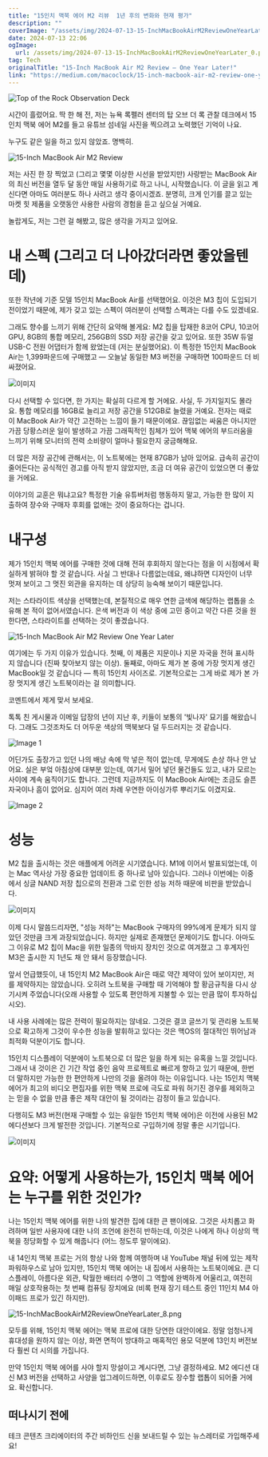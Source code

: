 ```yaml
---
title: "15인치 맥북 에어 M2 리뷰  1년 후의 변화와 현재 평가"
description: ""
coverImage: "/assets/img/2024-07-13-15-InchMacBookAirM2ReviewOneYearLater_0.png"
date: 2024-07-13 22:06
ogImage: 
  url: /assets/img/2024-07-13-15-InchMacBookAirM2ReviewOneYearLater_0.png
tag: Tech
originalTitle: "15-Inch MacBook Air M2 Review — One Year Later!"
link: "https://medium.com/macoclock/15-inch-macbook-air-m2-review-one-year-later-92136084a54e"
---
```




![Top of the Rock Observation Deck](/assets/img/2024-07-13-15-InchMacBookAirM2ReviewOneYearLater_0.png)

시간이 흘렀어요. 딱 한 해 전, 저는 뉴욕 록펠러 센터의 탑 오브 더 록 관찰 데크에서 15인치 맥북 에어 M2를 들고 유튜브 섬네일 사진을 찍으려고 노력했던 기억이 나요.

누구도 같은 일을 하고 있지 않았죠. 명백히.

![15-Inch MacBook Air M2 Review](/assets/img/2024-07-13-15-InchMacBookAirM2ReviewOneYearLater_1.png)


<div class="content-ad"></div>

저는 사진 한 장 찍었고 (그리고 몇몇 이상한 시선을 받았지만) 사랑받는 MacBook Air의 최신 버전을 열두 달 동안 매일 사용하기로 하고 나니, 시작했습니다. 이 글을 읽고 계신다면 아마도 여러분도 하나 사려고 생각 중이시겠죠. 분명히, 크게 인기를 끌고 있는 마켓 힛 제품을 오랫동안 사용한 사람의 경험을 듣고 싶으실 거예요.

놀랍게도, 저는 그런 걸 해봤고, 많은 생각을 가지고 있어요.

# 내 스펙 (그리고 더 나아갔더라면 좋았을텐데)

또한 작년에 기준 모델 15인치 MacBook Air를 선택했어요. 이것은 M3 칩이 도입되기 전이었기 때문에, 제가 갖고 있는 스펙이 여러분이 선택할 스펙과는 다를 수도 있겠네요.

<div class="content-ad"></div>

그래도 향수를 느끼기 위해 간단히 요약해 볼게요: M2 칩을 탑재한 8코어 CPU, 10코어 GPU, 8GB의 통합 메모리, 256GB의 SSD 저장 공간을 갖고 있어요. 또한 35W 듀얼 USB-C 전원 어댑터가 함께 왔었는데 (저는 분실했어요). 이 특정한 15인치 MacBook Air는 1,399파운드에 구매했고 — 오늘날 동일한 M3 버전을 구매하면 100파운드 더 비싸졌어요.

![이미지](/assets/img/2024-07-13-15-InchMacBookAirM2ReviewOneYearLater_2.png)

다시 선택할 수 있다면, 한 가지는 확실히 다르게 할 거에요. 사실, 두 가지일지도 몰라요. 통합 메모리를 16GB로 늘리고 저장 공간을 512GB로 늘렸을 거예요. 전자는 때로 이 MacBook Air가 약간 고전하는 느낌이 들기 때문이에요. 끊임없는 싸움은 아니지만 가끔 당황스러운 일이 발생하고 가끔 그래픽적인 침체가 있어 맥북 에어의 부드러움을 느끼기 위해 모니터의 전력 소비량이 얼마나 필요한지 궁금해해요.

더 많은 저장 공간에 관해서는, 이 노트북에는 현재 87GB가 남아 있어요. 급속히 공간이 줄어든다는 공식적인 경고를 아직 받지 않았지만, 조금 더 여유 공간이 있었으면 더 좋았을 거에요.

<div class="content-ad"></div>

이야기의 교훈은 뭐냐고요? 특정한 기술 유튜버처럼 행동하지 말고, 가능한 한 많이 지출하여 장수와 구매자 후회를 없애는 것이 중요하다는 겁니다.

# 내구성

제가 15인치 맥북 에어를 구매한 것에 대해 전혀 후회하지 않는다는 점을 이 시점에서 확실하게 밝혀야 할 것 같습니다. 사실 그 반대나 다름없는데요, 왜냐하면 디자인이 너무 멋져 보이고 그 멋진 외관을 유지하는 데 상당히 능숙해 보이기 때문입니다.

저는 스타라이트 색상을 선택했는데, 본질적으로 매우 연한 금색에 해당하는 랩톱을 소유해 본 적이 없어서였습니다. 은색 버전과 이 색상 중에 고민 중이고 약간 다른 것을 원한다면, 스타라이트를 선택하는 것이 좋겠습니다.

<div class="content-ad"></div>


![15-Inch MacBook Air M2 Review One Year Later](/assets/img/2024-07-13-15-InchMacBookAirM2ReviewOneYearLater_3.png)

여기에는 두 가지 이유가 있습니다. 첫째, 이 제품은 지문이나 지문 자국을 전혀 표시하지 않습니다 (진짜 찾아보지 않는 이상). 둘째로, 아마도 제가 본 중에 가장 멋지게 생긴 MacBook일 것 같습니다 — 특히 15인치 사이즈로. 기본적으로는 그게 바로 제가 본 가장 멋지게 생긴 노트북이라는 걸 의미합니다.

코멘트에서 제게 맞서 보세요.

톡톡 친 게시물과 이메일 답장의 년이 지난 후, 키들이 보통의 '빛나자' 묘기를 해왔습니다. 그래도 그것조차도 더 어두운 색상의 맥북보다 덜 두드러지는 것 같습니다.


<div class="content-ad"></div>


![Image 1](/assets/img/2024-07-13-15-InchMacBookAirM2ReviewOneYearLater_4.png)

어딘가도 출장가고 있던 나의 배낭 속에 막 넣은 적이 없는데, 무게에도 손상 하나 안 났어요. 실은 부엌 아침상에 대부분 있는데, 여기서 밀어 넣던 물건들도 있고, 내가 모르는 사이에 계속 움직이기도 합니다. 그런데 지금까지도 이 MacBook Air에는 조금도 슬픈 자국이나 흠이 없어요. 심지어 여러 차례 우연한 아이싱가루 뿌리기도 이겼지요.

![Image 2](/assets/img/2024-07-13-15-InchMacBookAirM2ReviewOneYearLater_5.png)

# 성능


<div class="content-ad"></div>

M2 칩을 출시하는 것은 애플에게 어려운 시기였습니다. M1에 이어서 발표되었는데, 이는 Mac 역사상 가장 중요한 업데이트 중 하나로 남아 있습니다. 그러나 이번에는 이중에서 싱글 NAND 저장 칩으로의 전환과 그로 인한 성능 저하 때문에 비판을 받았습니다.

![이미지](/assets/img/2024-07-13-15-InchMacBookAirM2ReviewOneYearLater_6.png)

이제 다시 말씀드리자면, "성능 저하"는 MacBook 구매자의 99%에게 문제가 되지 않았던 것만큼 크게 과장되었습니다. 하지만 실제로 존재했던 문제이기도 합니다. 아마도 그 이유로 M2 칩이 Mac을 위한 일종의 막바지 장치인 것으로 여겨졌고 그 후계자인 M3은 출시한 지 1년도 채 안 돼서 등장했습니다.

앞서 언급했듯이, 내 15인치 M2 MacBook Air은 때로 약간 제약이 있어 보이지만, 저를 제약하지는 않았습니다. 오히려 노트북을 구매할 때 기억해야 할 황금규칙을 다시 상기시켜 주었습니다(오래 사용할 수 있도록 편안하게 지불할 수 있는 만큼 많이 투자하십시오).

<div class="content-ad"></div>

내 사용 사례에는 많은 전력이 필요하지는 않네요. 그것은 결코 글쓰기 및 관리용 노트북으로 확고하게 그것이 우수한 성능을 발휘하고 있다는 것은 맥OS의 절대적인 뛰어남과 최적화 덕분이기도 합니다.

15인치 디스플레이 덕분에이 노트북으로 더 많은 일을 하게 되는 유혹을 느낄 것입니다. 그래서 내 것이은 긴 기간 작업 중인 음악 프로젝트로 빠르게 향하고 있기 때문에, 한번 더 말하지만 가능한 한 편안하게 나만의 것을 올려야 하는 이유입니다. 나는 15인치 맥북 에어가 최고의 비디오 편집자를 위한 맥북 프로에 극도로 파워 허기진 경우를 제외하고는 믿을 수 없을 만큼 좋은 제작 대안이 될 것이라는 감정이 들고 있습니다.

다행히도 M3 버전(현재 구매할 수 있는 유일한 15인치 맥북 에어)은 이전에 사용된 M2 에디션보다 크게 발전한 것입니다. 기본적으로 구입하기에 정말 좋은 시기입니다.

![이미지](/assets/img/2024-07-13-15-InchMacBookAirM2ReviewOneYearLater_7.png)

<div class="content-ad"></div>

# 요약: 어떻게 사용하는가, 15인치 맥북 에어는 누구를 위한 것인가?

나는 15인치 맥북 에어를 위한 나의 발견한 집에 대한 큰 팬이에요. 그것은 사치롭고 화려하며 일반 사용자에 대한 나의 조언에 완전히 반하는데, 이것은 나에게 하나 이상의 맥북을 정당화할 수 있게 해줍니다 (어느 정도루 말이에요).

내 14인치 맥북 프로는 거의 항상 나와 함께 여행하며 내 YouTube 채널 뒤에 있는 제작 파워하우스로 남아 있지만, 15인치 맥북 에어는 내 집에서 사용하는 노트북이에요. 큰 디스플레이, 아름다운 외관, 탁월한 배터리 수명이 그 역할에 완벽하게 어울리고, 여전히 매일 상호작용하는 첫 번째 컴퓨팅 장치에요 (비록 현재 장기 테스트 중인 11인치 M4 아이패드 프로가 있긴 하지만).

![15-InchMacBookAirM2ReviewOneYearLater_8.png](/assets/img/2024-07-13-15-InchMacBookAirM2ReviewOneYearLater_8.png)

<div class="content-ad"></div>

모두를 위해, 15인치 맥북 에어는 맥북 프로에 대한 당연한 대안이에요. 정말 엄청나게 휴대성을 원하지 않는 이상, 화면 면적이 방대하고 매혹적인 용모 덕분에 13인치 버전보다 훨씬 더 시의를 가집니다.

만약 15인치 맥북 에어를 사야 할지 망설이고 계시다면, 그냥 결정하세요. M2 에디션 대신 M3 버전을 선택하고 사양을 업그레이드하면, 이후로도 장수할 랩톱이 되어줄 거에요. 확신합니다.

## 떠나시기 전에

테크 콘텐츠 크리에이터의 주간 비하인드 신을 보내드릴 수 있는 뉴스레터로 가입해주세요!